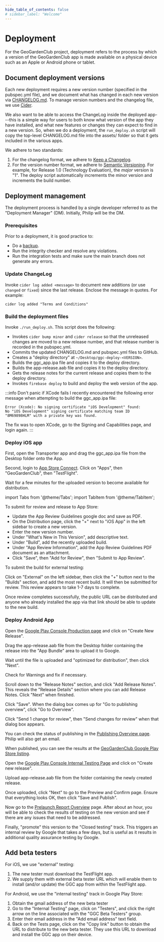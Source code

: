 ```yaml
---
hide_table_of_contents: false
# sidebar_label: "Welcome"
---
```


# Deployment

For the GeoGardenClub project, deployment refers to the process by which a version of the GeoGardenClub app is made available on a physical device such as an Apple or Android phone or tablet.

## Document deployment versions

Each new deployment requires a new version number (specified in the pubspec.yml file), and we document what has changed in each new version via [CHANGELOG.md](https://github.com/geogardenclub/ggc_app/blob/main/CHANGELOG.md).  To manage version numbers and the changelog file, we use [Cider](https://pub.dev/packages/cider).

We also want to be able to access the ChangeLog inside the deployed app---this is a simple way for users to both know what version of the app they have installed, and what new features or changes they can expect to find in a new version.  So, when we do a deployment, the `run_deploy.sh` script will copy the top-level CHANGELOG.md file into the assets/ folder so that it gets included in the various apps.

We adhere to two standards:
1. For the changelog format, we adhere to [Keep a Changelog](https://keepachangelog.com/en/1.0.0/).
2. For the version number format, we adhere to [Semantic Versioning](https://semver.org/spec/v2.0.0.html). For example, for Release 1.0 (Technology Evaluation), the *major* version is "1". The deploy script automatically increments the minor version and increments the build number.

## Deployment management

The deployment process is handled by a single developer referred to as the "Deployment Manager" (DM). Initially, Philip will be the DM.

### Prerequisites

Prior to a deployment, it is good practice to:

* Do a [backup](backups.md).
* Run the integrity checker and resolve any violations.
* Run the integration tests and make sure the main branch does not generate any errors.

### Update ChangeLog

Invoke `cider log added <message>` to document new additions (or use `changed` or `fixed`) since the last release. Enclose the message in quotes. For example:

```shell
cider log added "Terms and Conditions"
```

### Build the deployment files

Invoke `./run_deploy.sh`.  This script does the following:

* Invokes `cider bump minor` and `cider release` so that the unreleased changes are moved to a new release number, and that release number is recorded in the pubspec.yml.
* Commits the updated CHANGELOG.md and pubspec.yml files to GitHub.
* Creates a "deploy directory" at `~/Desktop/ggc-deploy-<VERSION>`.
* Builds the ggc_app.ipa file and copies it to the deploy directory.
* Builds the app-release.aab file and copies it to the deploy directory.
* Gets the release notes for the current release and copies them to the deploy directory.
* Invokes `firebase deploy` to build and deploy the web version of the app.

:::info Don't panic if XCode fails
I recently encountered the following error message when attempting to build the ggc_app.ipa file:

```
Error (Xcode): No signing certificate "iOS Development" found: 
No "iOS Development" signing certificate matching team ID
"8M69898HLM" with a private key was found.
```

The fix was to open XCode, go to the Signing and Capabilities page, and login again. 
:::

### Deploy iOS app

First, open the Transporter app and drag the ggc_app.ipa file from the Desktop folder onto the App. 

Second, login to [App Store Connect](https://appstoreconnect.apple.com/login). Click on "Apps", then "GeoGardenClub", then "TestFlight".

Wait for a few minutes for the uploaded version to become available for distribution.

import Tabs from '@theme/Tabs';
import TabItem from '@theme/TabItem';

<Tabs>

<TabItem value="app-store" label="Deploy to App Store" default>

To submit for review and release to App Store:

* Update the App Review Guidelines google doc and save as PDF.
* On the Distribution page, click the "+" next to "iOS App" in the left sidebar to create a new version.
* Enter the new version number.
* Under "What's New in This Version", add descriptive text.
* Under "Build", add the recently uploaded build.
* Under "App Review Information", add the App Review Guidelines PDF document as an attachment.
* Click "Save", then "Add for Review", then "Submit to App Review".

</TabItem>

<TabItem value="testing" label="Deploy for beta testing">

To submit the build for external testing: 

Click on "External" on the left sidebar, then click the "+" button next to the "Builds" section, and add the most recent build. It will then be submitted for review. This review appears to take 1-7 days to complete. 

Once review completes successfully, the public URL can be distributed and anyone who already installed the app via that link should be able to update to the new build.

</TabItem>


</Tabs>

### Deploy Android App

<Tabs>

<TabItem value="android-deploy-play-store" label="Deploy to Play Store" default>

Open the [Google Play Console Production page](https://play.google.com/console/u/0/developers/8896023390666377316/app/4974477500315919596/tracks/production) and click on "Create New Release".

Drag the app-release.aab file from the Desktop folder containing the release into the "App Bundle" area to upload it to Google.

Wait until the file is uploaded and "optimized for distribution", then click "Next".

Check for Warnings and fix if necessary.

Scroll down to the "Release Notes" section, and click "Add Release Notes". This reveals the "Release Details" section where you can add Release Notes. Click "Next" when finished.

Click "Save". When the dialog box comes up for "Go to publishing overview", click "Go to Overview".

Click "Send 1 change for review", then "Send changes for review" when that dialog box appears.

You can check the status of publishing in the [Publishing Overview page](https://play.google.com/console/u/0/developers/8896023390666377316/app/4974477500315919596/publishing). Philip will also get an email. 

When published, you can see the results at the [GeoGardenClub Google Play Store listing](https://play.google.com/store/apps/details?id=com.geogardenclub.ggc_app).

</TabItem>

<TabItem value="android-deploy-testing" label="Deploy for beta testing" >

Open the [Google Play Console Internal Testing Page](https://play.google.com/console/u/0/developers/8896023390666377316/app/4974477500315919596/tracks/internal-testing) and click on "Create new release".

Upload app-release.aab file from the folder containing the newly created release.

Once uploaded, click "Next" to go to the Preview and Confirm page. Ensure that everything looks OK, then click "Save and Publish".

Now go to the [Prelaunch Report Overview](https://play.google.com/console/u/0/developers/8896023390666377316/app/4974477500315919596/pre-launch-report/overview) page. After about an hour, you will be able to check the results of testing on the new version and see if there are any issues that need to be addressed.

Finally, "promote" this version to the "Closed testing" track. This triggers an internal review by Google that takes a few days, but is useful as it results in additional quality assurance testing by Google.

</TabItem>
</Tabs>


## Add beta testers

<Tabs>

<TabItem value="ios-testers" label="iOS" default>

For iOS, we use "external" testing:

1. The new tester must download the TestFlight app.
2. We supply them with external beta tester URL which will enable them to install (and/or update) the GGC app from within the TestFlight app.

</TabItem>

<TabItem value="android-testers" label="Android">

For Android, we use the "internal testing" track in Google Play Store:

1. Obtain the gmail address of the new beta tester
2. Go to the "Internal Testing" page, click on "Testers", and click the right arrow on the line associated with the "GGC Beta Testers" group.
3. Enter their email address in the "Add email address" text field.
4. Back on the Tests page, click on the "Copy link" button to obtain the URL to distribute to the new beta tester. They use this URL to download and install the GGC app on their device.

</TabItem>
</Tabs>

